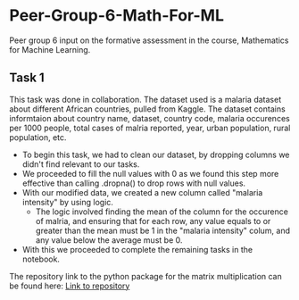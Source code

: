 # Peer-Group-6-Math-For-ML
Peer group 6 input on the formative assessment in the course, Mathematics for Machine Learning. 

## Task 1
This task was done in collaboration. The dataset used is a malaria dataset about different African countries, pulled from Kaggle. The dataset contains informtaion about country name, dataset, country code, malaria occurences per 1000 people, total cases of malria reported, year, urban population, rural population, etc. 

- To begin this task, we had to clean our dataset, by dropping columns we didn't find relevant to our tasks.
- We proceeded to fill the null values with 0 as we found this step more effective than calling .dropna() to drop rows with null values.
- With our modified data, we created a new column called "malaria intensity" by using logic.
  - The logic involved finding the mean of the column for the occurence of malria, and ensuring that for each row, any value equals to or greater than the mean must be 1 in the "malaria intensity" colum, and any value below the average must be 0.
- With this we proceeded to complete the remaining tasks in the notebook. 

The repository link to the python package for the matrix multiplication can be found here: [Link to repository](https://github.com/idarapatrick/matrix-multiplication-package.git)
